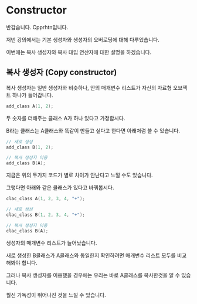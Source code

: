 # Constructor
반갑습니다. Cpprhtn입니다.

저번 강의에서는 기본 생성자와 생성자의 오버로딩에 대해 다루었습니다.

이번에는 복사 생성자와 복사 대입 연산자에 대한 설명을 하겠습니다.

## 복사 생성자 (Copy constructor)

복사 생성자는 일반 생성자와 비슷하나, 안의 매개변수 리스트가 자신의 자료형 오브젝트 하나가 들어갑니다.

```cpp
add_class A(1, 2);
```

두 숫자를 더해주는 클래스 A가 하나 있다고 가정합시다.

B라는 클래스는 A클래스와 똑같이 만들고 싶다고 한다면 아래처럼 쓸 수 있습니다.

```cpp
// 새로 생성
add_class B(1, 2);

// 복사 생성자 이용
add_class B(A);
```

지금은 위의 두가지 코드가 별로 차이가 안난다고 느낄 수도 있습니다.

그렇다면 아래와 같은 클래스가 있다고 바꿔봅시다.

```cpp
clac_class A(1, 2, 3, 4, "+");

// 새로 생성
clac_class B(1, 2, 3, 4, "+");

// 복사 생성자 이용
clac_class B(A);
```

생성자의 매개변수 리스트가 늘어났습니다.

새로 생성한 B클래스가 A클래스와 동일한지 확인하려면 매개변수 리스트 모두를 비교해봐야 합니다.

그러나 복사 생성자를 이용했을 경우에는 우리는 바로 A클래스를 복사한것을 알 수 있습니다.

훨신 가독성이 뛰어나진 것을 느낄 수 있습니다.

